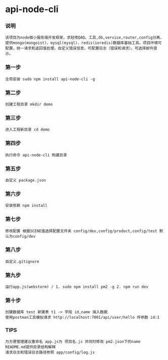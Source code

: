 # api-node-cli
### 说明
    该项目为node微小服务端开发框架，求轻喷QAQ。工具,db,service,router,config分离，提供mongo(mongoist)，mysql(mysql)，redis(ioredis)数据库基础工具。项目环境可配置，统一请求和返回值处理，自定义错误信息，可配置日志（错误和请求），可选择邮件提示。
### 第一步
    全局安装 sudo npm install api-node-cli -g
### 第二步
    创建工程目录 mkdir demo
### 第三步
    进入工程新目录 cd demo
### 第四步
    执行命令 api-node-cli 构建目录
### 第五步
    自定义 package.json 
### 第六步
    安装依赖 npm install
### 第七步
    修改配置 根据SCENE值选择配置文件夹 config/dev,config/product,config/test 默认为config/dev
### 第八步
    自定义.gitignore
### 第九步
    运行app.js(webstorm) / 1. sudo npm install pm2 -g 2. npm run dev
### 第十步
    创建数据库 test 新建表 t1 -> 字段 id,name 插入数据
    使用postman工具模拟请求 http://localhost:7001/api/user/hello 传参数 id:1
### TIPS
    为方便管理建议重命名 app.js为 项目名.js 并同时修改 pm2.json下的name
    README.md提供目录结构解释
    请求日志和错误日志路径参照 app/config/log.js